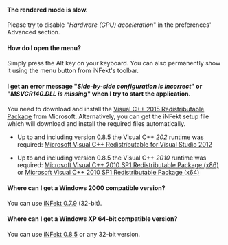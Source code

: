 #### The rendered mode is slow.
Please try to disable "_Hardware (GPU) acceleration_" in the preferences' Advanced section.

#### How do I open the menu?
Simply press the Alt key on your keyboard. You can also permanently show it using the menu button from iNFekt's toolbar.

#### I get an error message "_Side-by-side configuration is incorrect_" or "_MSVCR140.DLL is missing_" when I try to start the application.

You need to download and install the <a href="https://www.microsoft.com/en-us/download/details.aspx?id=53840">Visual C++ 2015 Redistributable Package</a> from Microsoft.
Alternatively, you can get the iNFekt setup file which will download and install the required files automatically.

* Up to and including version 0.8.5 the Visual C++ *202* runtime was required:
<a href="hhttp://www.microsoft.com/en-us/download/details.aspx?id=30679">Microsoft Visual C++ Redistributable for Visual Studio 2012</a>

* Up to and including version 0.8.5 the Visual C++ *2010* runtime was required:
 <a href="http://www.microsoft.com/download/en/details.aspx?id=8328">Microsoft Visual C++ 2010 SP1 Redistributable Package (x86)</a> or
  <a href="http://www.microsoft.com/download/en/details.aspx?id=13523">Microsoft Visual C++ 2010 SP1 Redistributable Package (x64)</a>

#### Where can I get a Windows 2000 compatible version?
You can use <a href="https://syndicode.org/infekt/downloads/v0.7.9/">iNFekt 0.7.9</a> (32-bit).

#### Where can I get a Windows XP 64-bit compatible version?
You can use <a href="https://syndicode.org/infekt/downloads/v0.8.5/">iNFekt 0.8.5</a> or any 32-bit version.
